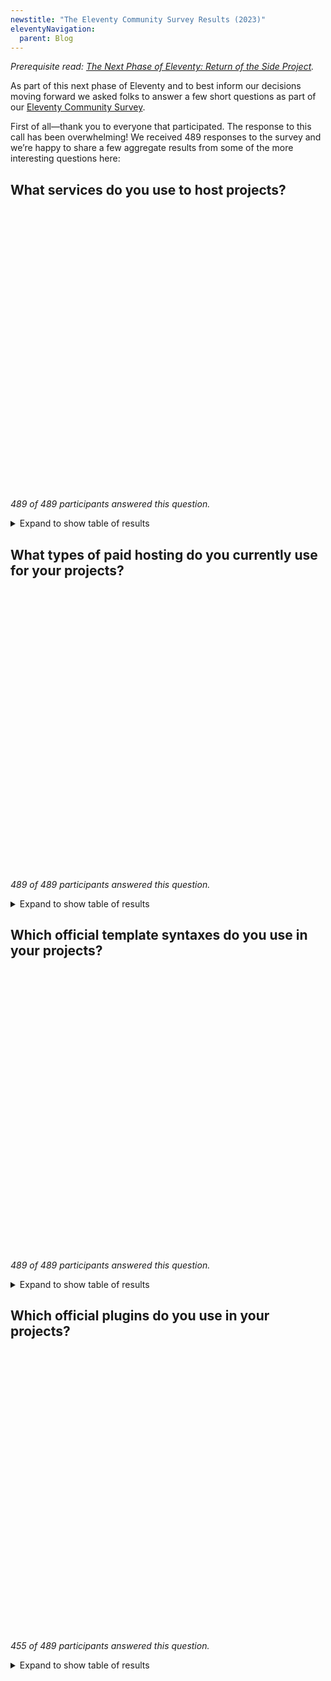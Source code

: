 ```yaml
---
newstitle: "The Eleventy Community Survey Results (2023)"
eleventyNavigation:
  parent: Blog
---
```

_Prerequisite read: [The Next Phase of Eleventy: Return of the Side Project](https://www.zachleat.com/web/eleventy-side-project/)._

As part of this next phase of Eleventy and to best inform our decisions moving forward we asked folks to answer a few short questions as part of our [Eleventy Community Survey](https://forms.gle/zFA4Jno1cfT8nt9J8).

First of all—thank you to everyone that participated. The response to this call has been overwhelming! We received 489 responses to the survey and we’re happy to share a few aggregate results from some of the more interesting questions here:

## What services do you use to host projects?

<is-land on:visible>
<div id="result-host" class="result-chart" aria-hidden="true"></div>
<template data-island>
<link rel="stylesheet" href="/static/artificial-chart.css">
<script type="module">
import "https://d3js.org/d3.v7.min.js";
import { HorizontalBar } from "/static/artificial-chart.js";
new HorizontalBar("result-host", "result-host-table", {
	showLegend: false,
	showInlineBarValues: "outside",
	valueType: ["float"],
	margin: {
		left: 170
	}
});
</script>
</template>
</is-land>

_489 of 489 participants answered this question._

<details>
<summary>Expand to show table of results</summary>
<table id="result-host-table">
<thead>
	<tr>
		<th>Host</th>
		<th>Number of Responses</th>
	</tr>
</thead>
<tbody>
	<tr>
		<td>Netlify</td>
		<td>336</td>
	</tr>
	<tr>
		<td>GitHub</td>
		<td>201</td>
	</tr>
	<tr>
		<td>Cloudflare</td>
		<td>85</td>
	</tr>
	<tr>
		<td>Vercel</td>
		<td>37</td>
	</tr>
		<tr>
		<td>Digital Ocean</td>
		<td>32</td>
	</tr>
	<tr>
		<td>GitLab</td>
		<td>31</td>
	</tr>
	<tr>
		<td>Azure</td>
		<td>11</td>
	</tr>
	<tr>
		<td>AWS</td>
		<td>8</td>
	</tr>
	<tr>
		<td>Glitch</td>
		<td>6</td>
	</tr>
	<tr>
		<td>Render</td>
		<td>5</td>
	</tr>
	<tr>
		<td>Fastly</td>
		<td>4</td>
	</tr>
</tbody>
</table>
<p>The remaining entries had fewer than three aggregate responses.</p>
</details>

## What types of paid hosting do you currently use for your projects?

<is-land on:visible>
<div id="result-paid" class="result-chart" aria-hidden="true"></div>
<template data-island>
<link rel="stylesheet" href="/static/artificial-chart.css">
<script type="module">
import "https://d3js.org/d3.v7.min.js";
import { HorizontalBar } from "/static/artificial-chart.js";
new HorizontalBar("result-paid", "result-paid-table", {
	showLegend: false,
	showInlineBarValues: "outside",
	valueType: ["float"],
	margin: {
		left: 170
	}
});
</script>
</template>
</is-land>

_489 of 489 participants answered this question._

<details>
<summary>Expand to show table of results</summary>
<table id="result-paid-table">
<thead>
	<tr>
		<th>Hosting Type</th>
		<th>Number of Responses</th>
	</tr>
</thead>
<tbody>
	<tr>
		<td>Free Tier</td>
		<td>395</td>
	</tr>
	<tr>
		<td>Paid/Pro/Business Tier</td>
		<td>189</td>
	</tr>
	<tr>
		<td>Enterprise Tier</td>
		<td>23</td>
	</tr>
</tbody>
</table>
</details>

## Which official template syntaxes do you use in your projects?

<is-land on:visible>
<div id="result-syntax" class="result-chart" aria-hidden="true"></div>
<template data-island>
<link rel="stylesheet" href="/static/artificial-chart.css">
<script type="module">
import "https://d3js.org/d3.v7.min.js";
import { HorizontalBar } from "/static/artificial-chart.js";
new HorizontalBar("result-syntax", "result-syntax-table", {
	showLegend: false,
	showInlineBarValues: "outside",
	valueType: ["float"],
	margin: {
		left: 170
	}
});
</script>
</template>
</is-land>

_489 of 489 participants answered this question._

<details>
<summary>Expand to show table of results</summary>
<table id="result-syntax-table">
<thead>
	<tr>
		<th>Template Syntax</th>
		<th>Number of Responses</th>
	</tr>
</thead>
<tbody>
	<tr>
		<td>Nunjucks</td>
		<td>407</td>
	</tr>
	<tr>
		<td>Markdown</td>
		<td>381</td>
	</tr>
	<tr>
		<td>HTML</td>
		<td>306</td>
	</tr>
	<tr>
		<td>JavaScript (.11ty.js)</td>
		<td>204</td>
	</tr>
	<tr>
		<td>Liquid</td>
		<td>148</td>
	</tr>
	<tr>
		<td>WebC</td>
		<td>114</td>
	</tr>
	<tr>
		<td>Handlebars</td>
		<td>24</td>
	</tr>
	<tr>
		<td>Vue</td>
		<td>19</td>
	</tr>
	<tr>
		<td>Pug</td>
		<td>12</td>
	</tr>
	<tr>
		<td>Mustache</td>
		<td>9</td>
	</tr>
	<tr>
		<td>EJS</td>
		<td>9</td>
	</tr>
	<tr>
		<td>Haml</td>
		<td>1</td>
	</tr>
</tbody>
</table>
</details>


## Which official plugins do you use in your projects?

<is-land on:visible>
<div id="result-plugins" class="result-chart" aria-hidden="true"></div>
<template data-island>
<link rel="stylesheet" href="/static/artificial-chart.css">
<script type="module">
import "https://d3js.org/d3.v7.min.js";
import { HorizontalBar } from "/static/artificial-chart.js";
new HorizontalBar("result-plugins", "result-plugins-table", {
	showLegend: false,
	showInlineBarValues: "outside",
	valueType: ["float"],
	margin: {
		left: 170
	}
});
</script>
</template>
</is-land>

_455 of 489 participants answered this question._

<details>
<summary>Expand to show table of results</summary>
<table id="result-plugins-table">
<thead>
	<tr>
		<th>Plugin</th>
		<th>Number of Responses</th>
	</tr>
</thead>
<tbody>
	<tr>
		<td>RSS</td>
		<td>281</td>
	</tr>
	<tr>
		<td>Image</td>
		<td>280</td>
	</tr>
	<tr>
		<td>Syntax Highlighter</td>
		<td>223</td>
	</tr>
	<tr>
		<td>Navigation</td>
		<td>181</td>
	</tr>
	<tr>
		<td>Fetch</td>
		<td>160</td>
	</tr>
	<tr>
		<td>HTML &lt;base&gt;</td>
		<td>91</td>
	</tr>
	<tr>
		<td>Render</td>
		<td>80</td>
	</tr>
	<tr>
		<td><abbr title="Internationalization">i18n</abbr></td>
		<td>68</td>
	</tr>
	<tr>
		<td>&lt;is-land&gt;</td>
		<td>53</td>
	</tr>
	<tr>
		<td>Vite</td>
		<td>52</td>
	</tr>
	<tr>
		<td>Serverless</td>
		<td>47</td>
	</tr>
	<tr>
		<td>Edge</td>
		<td>28</td>
	</tr>
</tbody>
</table>
</details>

<style>
.result-chart {
	height: 450px;
}
.result-chart .artfc-color-0 {
	fill: #00bbd5;
}
</style>